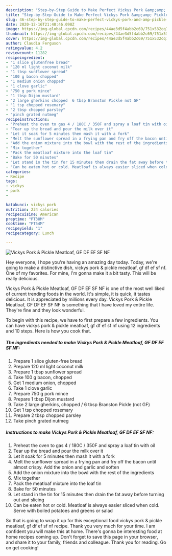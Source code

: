 ```yaml
---
description: "Step-by-Step Guide to Make Perfect Vickys Pork &amp;amp; Pickle Meatloaf, GF DF EF SF NF"
title: "Step-by-Step Guide to Make Perfect Vickys Pork &amp;amp; Pickle Meatloaf, GF DF EF SF NF"
slug: 46-step-by-step-guide-to-make-perfect-vickys-pork-and-amp-pickle-meatloaf-gf-df-ef-sf-nf
date: 2020-12-16T21:40:46.098Z
image: https://img-global.cpcdn.com/recipes/44ae3d5f4abb2c69/751x532cq70/vickys-pork-pickle-meatloaf-gf-df-ef-sf-nf-recipe-main-photo.jpg
thumbnail: https://img-global.cpcdn.com/recipes/44ae3d5f4abb2c69/751x532cq70/vickys-pork-pickle-meatloaf-gf-df-ef-sf-nf-recipe-main-photo.jpg
cover: https://img-global.cpcdn.com/recipes/44ae3d5f4abb2c69/751x532cq70/vickys-pork-pickle-meatloaf-gf-df-ef-sf-nf-recipe-main-photo.jpg
author: Claudia Ferguson
ratingvalue: 4.2
reviewcount: 11282
recipeingredient:
- "1 slice glutenfree bread"
- "120 ml light coconut milk"
- "1 tbsp sunflower spread"
- "100 g bacon chopped"
- "1 medium onion chopped"
- "1 clove garlic"
- "750 g pork mince"
- "1 tbsp Dijon mustard"
- "2 large gherkins chopped  6 tbsp Branston Pickle not GF"
- "1 tsp chopped rosemary"
- "2 tbsp chopped parsley"
- "pinch grated nutmeg"
recipeinstructions:
- "Preheat the oven to gas 4 / 180C / 350F and spray a loaf tin with oil"
- "Tear up the bread and pour the milk over it"
- "Let it soak for 5 minutes then mash it with a fork"
- "Melt the sunflower spread in a frying pan and fry off the bacon until almost crispy. Add the onion and garlic and soften"
- "Add the onion mixture into the bowl with the rest of the ingredients"
- "Mix together"
- "Pack the meatloaf mixture into the loaf tin"
- "Bake for 50 minutes"
- "Let stand in the tin for 15 minutes then drain the fat away before turning out and slicing"
- "Can be eaten hot or cold. Meatloaf is always easier sliced when cold. Serve with boiled potatoes and greens or salad"
categories:
- Recipe
tags:
- vickys
- pork
- 

katakunci: vickys pork  
nutrition: 234 calories
recipecuisine: American
preptime: "PT38M"
cooktime: "PT54M"
recipeyield: "1"
recipecategory: Lunch

---
```



![Vickys Pork &amp; Pickle Meatloaf, GF DF EF SF NF](https://img-global.cpcdn.com/recipes/44ae3d5f4abb2c69/751x532cq70/vickys-pork-pickle-meatloaf-gf-df-ef-sf-nf-recipe-main-photo.jpg)

Hey everyone, I hope you're having an amazing day today. Today, we're going to make a distinctive dish, vickys pork &amp; pickle meatloaf, gf df ef sf nf. One of my favorites. For mine, I'm gonna make it a bit tasty. This will be really delicious.

Vickys Pork &amp; Pickle Meatloaf, GF DF EF SF NF is one of the most well liked of current trending foods in the world. It's simple, it is quick, it tastes delicious. It is appreciated by millions every day. Vickys Pork &amp; Pickle Meatloaf, GF DF EF SF NF is something that I have loved my entire life. They're fine and they look wonderful.




To begin with this recipe, we have to first prepare a few ingredients. You can have vickys pork &amp; pickle meatloaf, gf df ef sf nf using 12 ingredients and 10 steps. Here is how you cook that.

<!--inarticleads1-->

##### The ingredients needed to make Vickys Pork &amp; Pickle Meatloaf, GF DF EF SF NF:

1. Prepare 1 slice gluten-free bread
1. Prepare 120 ml light coconut milk
1. Prepare 1 tbsp sunflower spread
1. Take 100 g bacon, chopped
1. Get 1 medium onion, chopped
1. Take 1 clove garlic
1. Prepare 750 g pork mince
1. Prepare 1 tbsp Dijon mustard
1. Take 2 large gherkins, chopped / 6 tbsp Branston Pickle (not GF)
1. Get 1 tsp chopped rosemary
1. Prepare 2 tbsp chopped parsley
1. Take pinch grated nutmeg




<!--inarticleads2-->

##### Instructions to make Vickys Pork &amp; Pickle Meatloaf, GF DF EF SF NF:

1. Preheat the oven to gas 4 / 180C / 350F and spray a loaf tin with oil
1. Tear up the bread and pour the milk over it
1. Let it soak for 5 minutes then mash it with a fork
1. Melt the sunflower spread in a frying pan and fry off the bacon until almost crispy. Add the onion and garlic and soften
1. Add the onion mixture into the bowl with the rest of the ingredients
1. Mix together
1. Pack the meatloaf mixture into the loaf tin
1. Bake for 50 minutes
1. Let stand in the tin for 15 minutes then drain the fat away before turning out and slicing
1. Can be eaten hot or cold. Meatloaf is always easier sliced when cold. Serve with boiled potatoes and greens or salad




So that is going to wrap it up for this exceptional food vickys pork &amp; pickle meatloaf, gf df ef sf nf recipe. Thank you very much for your time. I am confident you will make this at home. There's gonna be interesting food at home recipes coming up. Don't forget to save this page in your browser, and share it to your family, friends and colleague. Thank you for reading. Go on get cooking!
